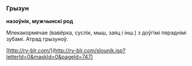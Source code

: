 ### Грызун
**назоўнік, мужчынскі род**

Млекакормячае (вавёрка, суслік, мыш, заяц і інш.) з доўгімі пярэднімі зубамі. Атрад грызуноў.

<a rel="author">[http://rv-blr.com/](http://rv-blr.com/slounik.jsp?letterId=0&maskId=0&pageId=747)</a>
